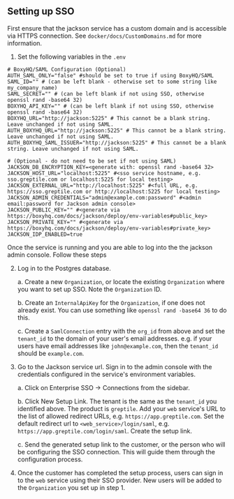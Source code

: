 ## Setting up SSO 

First ensure that the jackson service has a custom domain and is accessible via HTTPS connection. See `docker/docs/CustomDomains.md` for more information. 

1. Set the following variables in the `.env`

```
# BoxyHQ/SAML Configuration (Optional)
AUTH_SAML_ONLY="false" #should be set to true if using BoxyHQ/SAML
SAML_ID="" # (can be left blank - otherwise set to some string like my_company_name)
SAML_SECRET="" # (can be left blank if not using SSO, otherwise openssl rand -base64 32)
BOXYHQ_API_KEY="" # (can be left blank if not using SSO, otherwise openssl rand -base64 32)
BOXYHQ_URL="http://jackson:5225" # This cannot be a blank string. Leave unchanged if not using SAML. 
AUTH_BOXYHQ_URL="http://jackson:5225" # This cannot be a blank string. Leave unchanged if not using SAML. 
AUTH_BOXYHQ_SAML_ISSUER="http://jackson:5225" # This cannot be a blank string. Leave unchanged if not using SAML. 

# (Optional - do not need to be set if not using SAML)
JACKSON_DB_ENCRYPTION_KEY=<generate with: openssl rand -base64 32>
JACKSON_HOST_URL="localhost:5225" #<sso service hostname, e.g. sso.greptile.com or localhost:5225 for local testing>
JACKSON_EXTERNAL_URL="http://localhost:5225" #<full URL, e.g. https://sso.greptile.com or http://localhost:5225 for local testing>
JACKSON_ADMIN_CREDENTIALS="admin@example.com:password" #<admin email:password for Jackson admin console>
JACKSON_PUBLIC_KEY="" #<generate via https://boxyhq.com/docs/jackson/deploy/env-variables#public_key>
JACKSON_PRIVATE_KEY="" #<generate via https://boxyhq.com/docs/jackson/deploy/env-variables#private_key>
JACKSON_IDP_ENABLED=true
```

Once the service is running and you are able to log into the the jackson admin console. Follow these steps

2. Log in to the Postgres database.

    a. Create a new `Organization`, or locate the existing `Organization` where you want to set up SSO. Note the `Organization` ID.

    b. Create an `InternalApiKey` for the `Organization`, if one does not already exist. You can use something like `openssl rand -base64 36` to do this.

    c. Create a `SamlConnection` entry with the `org_id` from above and set the `tenant_id` to the domain of your user's email addresses. e.g. if your users have email addresses like `john@example.com`, then the `tenant_id` should be `example.com`.

3. Go to the Jackson service url. Sign in to the admin console with the credentials configured in the service's environment variables.

    a. Click on Enterprise SSO -> Connections from the sidebar.

    b. Click New Setup Link. The tenant is the same as the `tenant_id` you identified above. The product is `greptile`. Add your `web` service's URL to the list of allowed redirect URLs, e.g. `https://app.greptile.com`. Set the default redirect url to `<web_service>/login/saml`, e.g. `https://app.greptile.com/login/saml`. Create the setup link.

    c. Send the generated setup link to the customer, or the person who will be configuring the SSO connection. This will guide them through the configuration process.

4. Once the customer has completed the setup process, users can sign in to the `web` service using their SSO provider. New users will be added to the `Organization` you set up in step 1.
